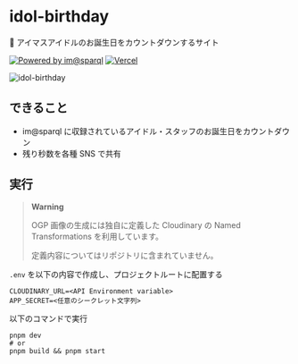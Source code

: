 # idol-birthday

🎂 アイマスアイドルのお誕生日をカウントダウンするサイト

[![Powered by im@sparql](https://img.shields.io/badge/powered%20by-im%40sparql-F34F6D)](https://sparql.crssnky.xyz/imas/)
[![Vercel](https://therealsujitk-vercel-badge.vercel.app/?app=idol-birthday)](https://idol-birthday.vercel.app)

![idol-birthday](https://github.com/arrow2nd/idol-birthday/assets/44780846/e638b435-2fd7-48c2-b8d4-904c5802bc42)

## できること

- im@sparql に収録されているアイドル・スタッフのお誕生日をカウントダウン
- 残り秒数を各種 SNS で共有

## 実行

> **Warning**
>
> OGP 画像の生成には独自に定義した Cloudinary の Named Transformations を利用しています。
>
> 定義内容についてはリポジトリに含まれていません。

`.env` を以下の内容で作成し、プロジェクトルートに配置する

```
CLOUDINARY_URL=<API Environment variable>
APP_SECRET=<任意のシークレット文字列>
```

以下のコマンドで実行

```
pnpm dev
# or
pnpm build && pnpm start
```
